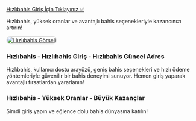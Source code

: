 <a href="https://cutt.ly/HizliLink">Hızlıbahis Giriş İçin Tıklayınız ✅</a>  

Hızlıbahis, yüksek oranlar ve avantajlı bahis seçenekleriyle kazancınızı artırın!

<a href="https://cutt.ly/HizliLink" title="Hızlıbahis">
    <img src="https://i.ibb.co/Q7k482ZP/images-10.jpg" alt="Hızlıbahis Görseli" style="max-width: 100%; border: 2px solid #ddd; border-radius: 10px;">
</a>

<h3>Hızlıbahis - Hızlıbahis Giriş - Hızlıbahis Güncel Adres</h3>
<p>Hızlıbahis, kullanıcı dostu arayüzü, geniş bahis seçenekleri ve hızlı ödeme yöntemleriyle güvenilir bir bahis deneyimi sunuyor. Hemen giriş yaparak avantajlı fırsatlardan yararlanın!</p>

<h3>Hızlıbahis - Yüksek Oranlar - Büyük Kazançlar</h3>
<p>Şimdi giriş yapın ve eğlence dolu bahis dünyasına katılın!</p>
